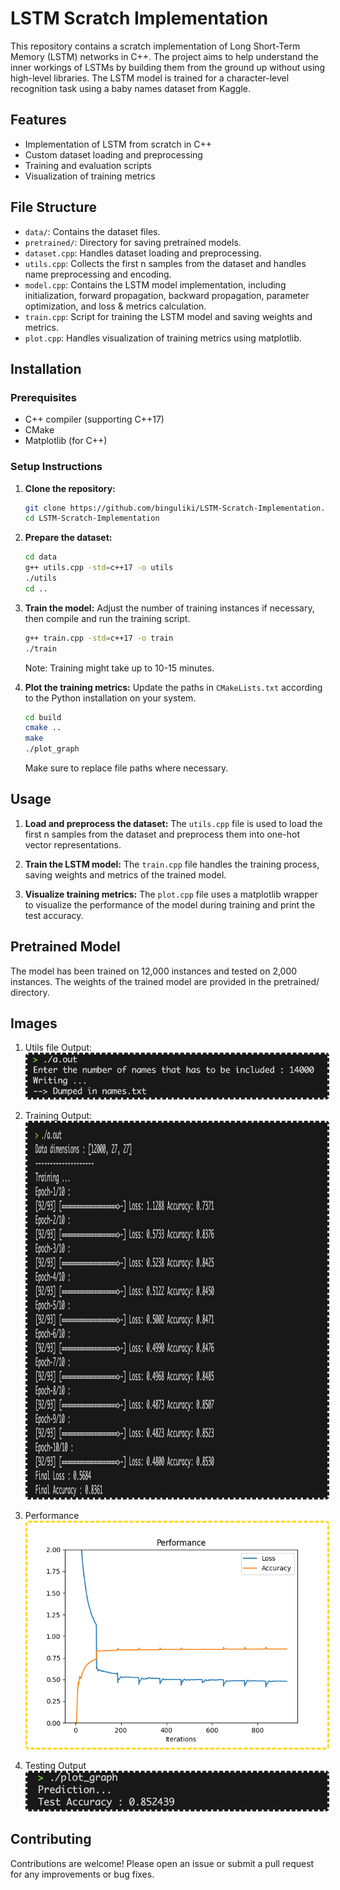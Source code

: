 # LSTM Scratch Implementation

This repository contains a scratch implementation of Long Short-Term Memory (LSTM) networks in C++. The project aims to help understand the inner workings of LSTMs by building them from the ground up without using high-level libraries. The LSTM model is trained for a character-level recognition task using a baby names dataset from Kaggle.

## Features

- Implementation of LSTM from scratch in C++
- Custom dataset loading and preprocessing
- Training and evaluation scripts
- Visualization of training metrics

## File Structure

- `data/`: Contains the dataset files.
- `pretrained/`: Directory for saving pretrained models.
- `dataset.cpp`: Handles dataset loading and preprocessing.
- `utils.cpp`: Collects the first n samples from the dataset and handles name preprocessing and encoding.
- `model.cpp`: Contains the LSTM model implementation, including initialization, forward propagation, backward propagation, parameter optimization, and loss & metrics calculation.
- `train.cpp`: Script for training the LSTM model and saving weights and metrics.
- `plot.cpp`: Handles visualization of training metrics using matplotlib.

## Installation

### Prerequisites

- C++ compiler (supporting C++17)
- CMake
- Matplotlib (for C++)

### Setup Instructions

1. **Clone the repository:**
   ```sh
   git clone https://github.com/binguliki/LSTM-Scratch-Implementation.git
   cd LSTM-Scratch-Implementation
   ```

2. **Prepare the dataset:**
   ```sh
   cd data
   g++ utils.cpp -std=c++17 -o utils
   ./utils
   cd ..
   ```

3. **Train the model:**
   Adjust the number of training instances if necessary, then compile and run the training script.
   ```sh
   g++ train.cpp -std=c++17 -o train
   ./train
   ```

   Note: Training might take up to 10-15 minutes.

4. **Plot the training metrics:**
   Update the paths in `CMakeLists.txt` according to the Python installation on your system.
   ```sh
   cd build
   cmake ..
   make
   ./plot_graph
   ```

   Make sure to replace file paths where necessary.

## Usage

1. **Load and preprocess the dataset:**
   The `utils.cpp` file is used to load the first n samples from the dataset and preprocess them into one-hot vector representations.

2. **Train the LSTM model:**
   The `train.cpp` file handles the training process, saving weights and metrics of the trained model.

3. **Visualize training metrics:**
   The `plot.cpp` file uses a matplotlib wrapper to visualize the performance of the model during training and print the test accuracy.

## Pretrained Model
The model has been trained on 12,000 instances and tested on 2,000 instances. The weights of the trained model are provided in the pretrained/ directory.

## Images
1. Utils file Output: <br>
<img src = "./Images/utils_file.png" style = "border-style: dashed; border-radius:5px"></img>

2. Training Output: <br>
<img src = "./Images/train_output.png" style = "border-style: dashed; border-radius:5px; width: 900px; height: 600px;"></img>

3. Performance <br>
<img src = "./Images/performance.png" style = "border-style: dashed; border-radius:5px; border-color:gold;"></img>

3. Testing Output <br>
<img src = "./Images/test_output.png" style = "border-style: dashed; border-radius:5px;"></img>

## Contributing

Contributions are welcome! Please open an issue or submit a pull request for any improvements or bug fixes.
